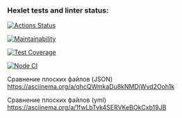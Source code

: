 ### Hexlet tests and linter status:
[![Actions Status](https://github.com/Viktoria707/frontend-project-46/actions/workflows/hexlet-check.yml/badge.svg)](https://github.com/Viktoria707/frontend-project-46/actions)

[![Maintainability](https://api.codeclimate.com/v1/badges/8e198e001a0024167ae4/maintainability)](https://codeclimate.com/github/Viktoria707/frontend-project-46/maintainability)

[![Test Coverage](https://api.codeclimate.com/v1/badges/8e198e001a0024167ae4/test_coverage)](https://codeclimate.com/github/Viktoria707/frontend-project-46/test_coverage)

[![Node CI](https://github.com/Viktoria707/frontend-project-46/actions/workflows/test-coverage.yml/badge.svg)](https://github.com/Viktoria707/frontend-project-46/actions/workflows/test-coverage.yml)

Сравнение плоских файлов (JSON)
https://asciinema.org/a/qhcQWmkaDu8kNMDjWvd2Ooh1k

Сравнение плоских файлов (yml)
https://asciinema.org/a/1fwLbTvk4SERVKeBOkCxb19JB